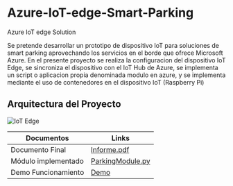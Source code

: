 # Azure-IoT-edge-Smart-Parking
Azure IoT edge Solution

Se pretende desarrollar un prototipo de dispositivo IoT para soluciones de smart parking aprovechando los servicios en el borde que ofrece Microsoft Azure. 
En el presente proyecto se realiza la configuracion del dispositivo IoT Edge, se sincroniza el dispositivo con el IoT Hub de Azure, se implementa un script o aplicacion propia denominada modulo en azure, y se implementa mediante el uso de contenedores en el dispositivo IoT (Raspberry  Pi)

## Arquitectura del Proyecto

![IoT Edge](https://user-images.githubusercontent.com/84221113/121292126-10b40f80-c8af-11eb-8912-900a8f30c312.PNG)



| Documentos     | Links |
| ------------- | ------------- |
| Documento Final|[Informe.pdf](https://github.com/marcolo-30/Azure-IoT-edge-Smart-Parking/blob/main/Proyecto%20final%20-%20Topicos%20avanzados%20IoT.pdf) |
| Módulo implementado |[ParkingModule.py](https://github.com/marcolo-30/Azure-IoT-edge-Smart-Parking/blob/main/ParkingModule.py) |
| Demo Funcionamiento |[Demo](https://youtu.be/j5lvolaYRAY) |
